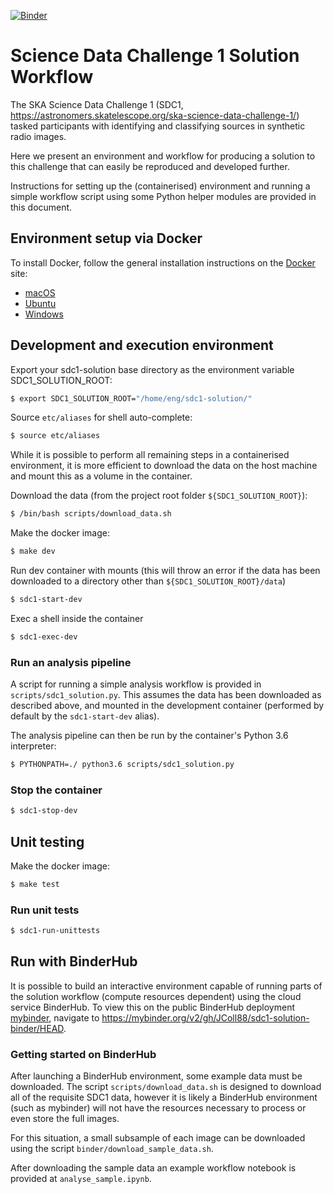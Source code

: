 [![Binder](https://mybinder.org/badge_logo.svg)](https://mybinder.org/v2/gh/JColl88/sdc1-solution-binder/HEAD)

# Science Data Challenge 1 Solution Workflow

The SKA Science Data Challenge 1 (SDC1, https://astronomers.skatelescope.org/ska-science-data-challenge-1/) tasked participants with identifying and classifying sources in synthetic radio images.

Here we present an environment and workflow for producing a solution to this challenge that can easily be reproduced and developed further.

Instructions for setting up the (containerised) environment and running a simple workflow script using some Python helper modules are provided in this document.

## Environment setup via Docker

To install Docker, follow the general installation instructions on the [Docker](https://docs.docker.com/install/) site:

- [macOS](https://docs.docker.com/docker-for-mac/install/)
- [Ubuntu](https://docs.docker.com/install/linux/docker-ce/ubuntu/)
- [Windows](https://docs.docker.com/docker-for-windows/install/)

## Development and execution environment

Export your sdc1-solution base directory as the environment variable SDC1_SOLUTION_ROOT:

```bash
$ export SDC1_SOLUTION_ROOT="/home/eng/sdc1-solution/"
```

Source `etc/aliases` for shell auto-complete:

```bash
$ source etc/aliases
```

While it is possible to perform all remaining steps in a containerised environment, it is more efficient to download the data on the host machine and mount this as a volume in the container.

Download the data (from the project root folder `${SDC1_SOLUTION_ROOT}`):

```bash
$ /bin/bash scripts/download_data.sh
```

Make the docker image:

```bash
$ make dev
```

Run dev container with mounts (this will throw an error if the data has been downloaded to a directory other than `${SDC1_SOLUTION_ROOT}/data`)

```bash
$ sdc1-start-dev
```

Exec a shell inside the container

```bash
$ sdc1-exec-dev
```

### Run an analysis pipeline

A script for running a simple analysis workflow is provided in `scripts/sdc1_solution.py`. This assumes the data has been downloaded as described above, and mounted in the development container (performed by default by the `sdc1-start-dev` alias).

The analysis pipeline can then be run by the container's Python 3.6 interpreter:

```bash
$ PYTHONPATH=./ python3.6 scripts/sdc1_solution.py
```

### Stop the container

```bash
$ sdc1-stop-dev
```

## Unit testing

Make the docker image:

```bash
$ make test
```

### Run unit tests

```bash
$ sdc1-run-unittests
```

## Run with BinderHub

It is possible to build an interactive environment capable of running parts of the solution workflow (compute resources dependent) using the cloud service BinderHub. To view this on the public BinderHub deployment [mybinder](https://mybinder.org/), navigate to https://mybinder.org/v2/gh/JColl88/sdc1-solution-binder/HEAD.

### Getting started on BinderHub

After launching a BinderHub environment, some example data must be downloaded. The script `scripts/download_data.sh` is designed to download all of the requisite SDC1 data, however it is likely a BinderHub environment (such as mybinder) will not have the resources necessary to process or even store the full images.

For this situation, a small subsample of each image can be downloaded using the script `binder/download_sample_data.sh`.

After downloading the sample data an example workflow notebook is provided at `analyse_sample.ipynb`.
